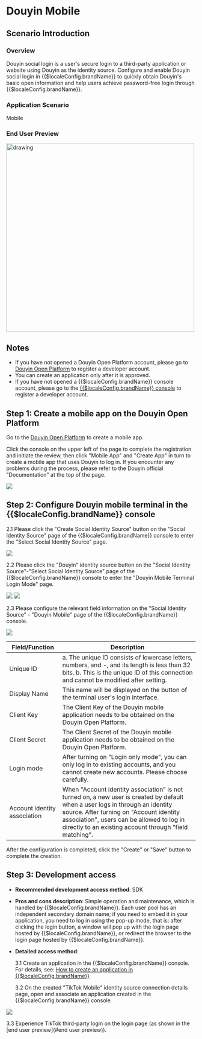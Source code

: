 # Douyin Mobile

<LastUpdated/>

## Scenario Introduction

### Overview

Douyin social login is a user's secure login to a third-party application or website using Douyin as the identity source. Configure and enable Douyin social login in {{$localeConfig.brandName}} to quickly obtain Douyin's basic open information and help users achieve password-free login through {{$localeConfig.brandName}}.

### Application Scenario

Mobile

### End User Preview

<img src="./images/douyin_1.png" alt="drawing" width="500"/>

## Notes

- If you have not opened a Douyin Open Platform account, please go to [Douyin Open Platform](https://developer.open-douyin.com/) to register a developer account.
- You can create an application only after it is approved.
- If you have not opened a {{$localeConfig.brandName}} console account, please go to the [{{$localeConfig.brandName}} console](https://www.genauth.ai/) to register a developer account.

## Step 1: Create a mobile app on the Douyin Open Platform

Go to the [Douyin Open Platform](https://developer.open-douyin.com/console?type=3) to create a mobile app.

Click the console on the upper left of the page to complete the registration and initiate the review, then click "Mobile App" and "Create App" in turn to create a mobile app that uses Douyin to log in. If you encounter any problems during the process, please refer to the Douyin official "Documentation" at the top of the page.

<img src="./images/douyin_2.png" >

## Step 2: Configure Douyin mobile terminal in the {{$localeConfig.brandName}} console

2.1 Please click the "Create Social Identity Source" button on the "Social Identity Source" page of the {{$localeConfig.brandName}} console to enter the "Select Social Identity Source" page.

<img src="./images/douyin_3.png" >

2.2 Please click the "Douyin" identity source button on the "Social Identity Source"-"Select Social Identity Source" page of the {{$localeConfig.brandName}} console to enter the "Douyin Mobile Terminal Login Mode" page.

<img src="./images/douyin_4.png" >

<img src="./images/douyin_5.png" >

2.3 Please configure the relevant field information on the "Social Identity Source" - "Douyin Mobile" page of the {{$localeConfig.brandName}} console.

<img src="./images/douyin_6.png" >

| Field/Function               | Description                                                                                                                                                                                                                                                                      |
| ---------------------------- | -------------------------------------------------------------------------------------------------------------------------------------------------------------------------------------------------------------------------------------------------------------------------------- |
| Unique ID                    | a. The unique ID consists of lowercase letters, numbers, and -, and its length is less than 32 bits. b. This is the unique ID of this connection and cannot be modified after setting.                                                                                           |
| Display Name                 | This name will be displayed on the button of the terminal user's login interface.                                                                                                                                                                                                |
| Client Key                   | The Client Key of the Douyin mobile application needs to be obtained on the Douyin Open Platform.                                                                                                                                                                                |
| Client Secret                | The Client Secret of the Douyin mobile application needs to be obtained on the Douyin Open Platform.                                                                                                                                                                             |
| Login mode                   | After turning on "Login only mode", you can only log in to existing accounts, and you cannot create new accounts. Please choose carefully.                                                                                                                                       |
| Account identity association | When "Account identity association" is not turned on, a new user is created by default when a user logs in through an identity source. After turning on "Account identity association", users can be allowed to log in directly to an existing account through "field matching". |

After the configuration is completed, click the "Create" or "Save" button to complete the creation.

## Step 3: Development access

- **Recommended development access method**: SDK

- **Pros and cons description**: Simple operation and maintenance, which is handled by {{$localeConfig.brandName}}. Each user pool has an independent secondary domain name; if you need to embed it in your application, you need to log in using the pop-up mode, that is: after clicking the login button, a window will pop up with the login page hosted by {{$localeConfig.brandName}}, or redirect the browser to the login page hosted by {{$localeConfig.brandName}}.

- **Detailed access method**:

  3.1 Create an application in the {{$localeConfig.brandName}} console. For details, see: [How to create an application in {{$localeConfig.brandName}}](/guides/app-new/create-app/create-app.md)

  3.2 On the created "TikTok Mobile" identity source connection details page, open and associate an application created in the {{$localeConfig.brandName}} console

<img src="./images/douyin_7.png" >

3.3 Experience TikTok third-party login on the login page (as shown in the [end user preview](#end user preview)).
